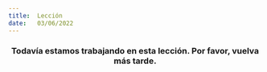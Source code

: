 ```yaml
---
title:  Lección
date:   03/06/2022
---
```


### <center>Todavía estamos trabajando en esta lección. Por favor, vuelva más tarde.</center>